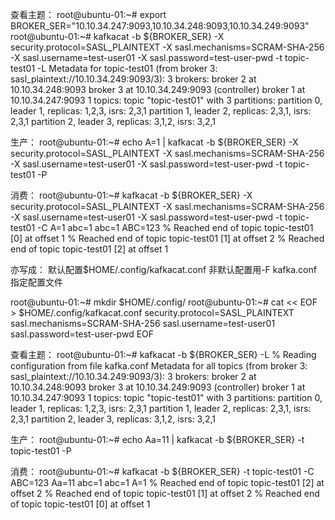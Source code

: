 
查看主题：
root@ubuntu-01:~# export BROKER_SER="10.10.34.247:9093,10.10.34.248:9093,10.10.34.249:9093"
root@ubuntu-01:~# kafkacat -b ${BROKER_SER} -X security.protocol=SASL_PLAINTEXT -X sasl.mechanisms=SCRAM-SHA-256 -X sasl.username=test-user01 -X sasl.password=test-user-pwd -t topic-test01 -L
Metadata for topic-test01 (from broker 3: sasl_plaintext://10.10.34.249:9093/3):
 3 brokers:
  broker 2 at 10.10.34.248:9093
  broker 3 at 10.10.34.249:9093 (controller)
  broker 1 at 10.10.34.247:9093
 1 topics:
  topic "topic-test01" with 3 partitions:
    partition 0, leader 1, replicas: 1,2,3, isrs: 2,3,1
    partition 1, leader 2, replicas: 2,3,1, isrs: 2,3,1
    partition 2, leader 3, replicas: 3,1,2, isrs: 3,2,1

生产：
root@ubuntu-01:~# echo A=1 | kafkacat -b ${BROKER_SER} -X security.protocol=SASL_PLAINTEXT -X sasl.mechanisms=SCRAM-SHA-256  -X sasl.username=test-user01 -X sasl.password=test-user-pwd -t topic-test01 -P

消费：
root@ubuntu-01:~# kafkacat -b ${BROKER_SER} -X security.protocol=SASL_PLAINTEXT -X sasl.mechanisms=SCRAM-SHA-256  -X sasl.username=test-user01 -X sasl.password=test-user-pwd -t topic-test01 -C
A=1
abc=1
abc=1
ABC=123
% Reached end of topic topic-test01 [0] at offset 1
% Reached end of topic topic-test01 [1] at offset 2
% Reached end of topic topic-test01 [2] at offset 1

亦写成：
默认配置$HOME/.config/kafkacat.conf 非默认配置用-F kafka.conf 指定配置文件

root@ubuntu-01:~# mkdir $HOME/.config/
root@ubuntu-01:~# cat << EOF > $HOME/.config/kafkacat.conf
security.protocol=SASL_PLAINTEXT
sasl.mechanisms=SCRAM-SHA-256
sasl.username=test-user01
sasl.password=test-user-pwd
EOF

查看主题：
root@ubuntu-01:~# kafkacat -b ${BROKER_SER} -L
% Reading configuration from file kafka.conf
Metadata for all topics (from broker 3: sasl_plaintext://10.10.34.249:9093/3):
 3 brokers:
  broker 2 at 10.10.34.248:9093
  broker 3 at 10.10.34.249:9093 (controller)
  broker 1 at 10.10.34.247:9093
 1 topics:
  topic "topic-test01" with 3 partitions:
    partition 0, leader 1, replicas: 1,2,3, isrs: 2,3,1
    partition 1, leader 2, replicas: 2,3,1, isrs: 2,3,1
    partition 2, leader 3, replicas: 3,1,2, isrs: 3,2,1


生产：
root@ubuntu-01:~# echo Aa=11 | kafkacat -b ${BROKER_SER} -t topic-test01 -P

消费：
root@ubuntu-01:~# kafkacat -b ${BROKER_SER} -t topic-test01 -C
ABC=123
Aa=11
abc=1
abc=1
A=1
% Reached end of topic topic-test01 [2] at offset 2
% Reached end of topic topic-test01 [1] at offset 2
% Reached end of topic topic-test01 [0] at offset 1


